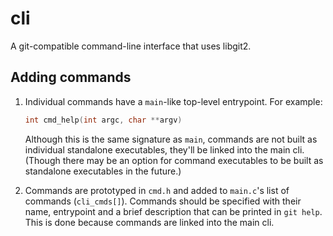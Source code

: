 # cli

A git-compatible command-line interface that uses libgit2.

## Adding commands

1. Individual commands have a `main`-like top-level entrypoint.  For example:

   ```c
   int cmd_help(int argc, char **argv)
   ```

   Although this is the same signature as `main`, commands are not built as
   individual standalone executables, they'll be linked into the main cli.
   (Though there may be an option for command executables to be built as
   standalone executables in the future.)

2. Commands are prototyped in `cmd.h` and added to `main.c`'s list of
   commands (`cli_cmds[]`).  Commands should be specified with their name,
   entrypoint and a brief description that can be printed in `git help`.
   This is done because commands are linked into the main cli.

